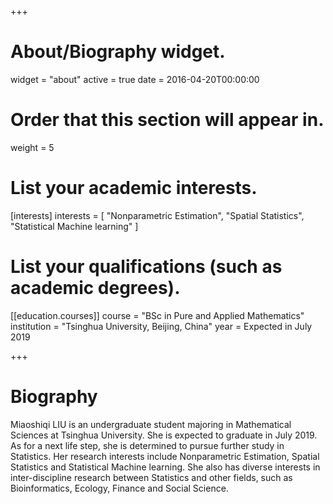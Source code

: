 +++
# About/Biography widget.
widget = "about"
active = true
date = 2016-04-20T00:00:00

# Order that this section will appear in.
weight = 5

# List your academic interests.
[interests]
  interests = [
    "Nonparametric Estimation",
    "Spatial Statistics",
    "Statistical Machine learning"
  ]

# List your qualifications (such as academic degrees).
[[education.courses]]
  course = "BSc in Pure and Applied Mathematics"
  institution = "Tsinghua University, Beijing, China"
  year = Expected in July 2019
 
+++

# Biography

Miaoshiqi LIU is an undergraduate student majoring in Mathematical Sciences at Tsinghua University. She is expected to graduate in July 2019. As for a next life step, she is determined to pursue further study in Statistics. Her research interests include Nonparametric Estimation, Spatial Statistics and Statistical Machine learning. She also has diverse interests in inter-discipline research between Statistics and other fields, such as Bioinformatics, Ecology, Finance and Social Science. 